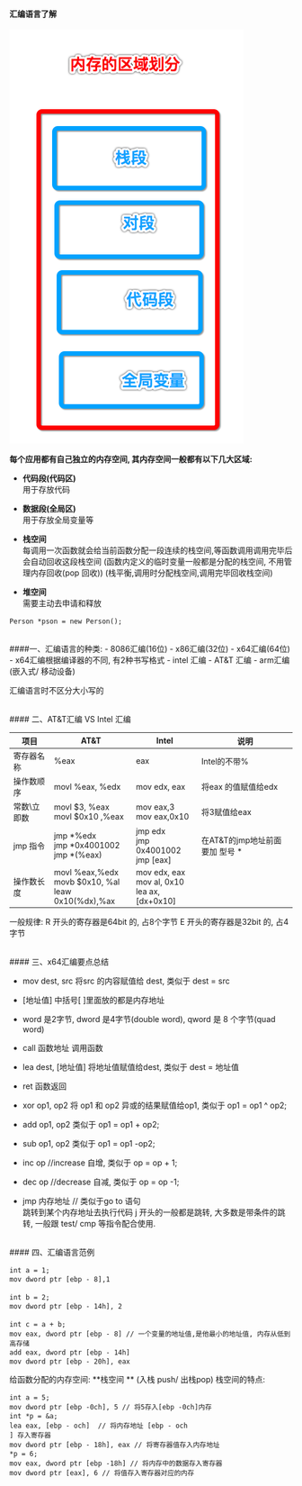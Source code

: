 #### 汇编语言了解


![](/assets/Snip20190116_3.png)

**每个应用都有自己独立的内存空间, 其内存空间一般都有以下几大区域:**
- **代码段(代码区)**<br>用于存放代码

- **数据段(全局区)**<br>用于存放全局变量等

- **栈空间**<br> 每调用一次函数就会给当前函数分配一段连续的栈空间,等函数调用调用完毕后会自动回收这段栈空间 
(函数内定义的临时变量一般都是分配的栈空间, 不用管理内存回收(pop 回收))
(栈平衡,调用时分配栈空间,调用完毕回收栈空间)

- **堆空间**<br> 需要主动去申请和释放 
```
Person *pson = new Person();
```


<br>
####一、汇编语言的种类:
- 8086汇编(16位)
- x86汇编(32位)
- x64汇编(64位)
   -  x64汇编根据编译器的不同, 有2种书写格式
      - intel 汇编
      - AT&T 汇编
- arm汇编 (嵌入式/ 移动设备)


汇编语言时不区分大小写的







<br>
#### 二、AT&T汇编 VS Intel 汇编

|项目|AT&T|Intel| 说明|
|-|-|-|-|
|寄存器名称| %eax|eax|Intel的不带%|
|操作数顺序| movl %eax, %edx| mov edx, eax| 将eax 的值赋值给edx|
|常数\立即数|movl $3, %eax <br> movl $0x10 ,%eax| mov eax,3 <br> mov eax,0x10| 将3赋值给eax|
|jmp 指令| jmp *%edx <br> jmp *0x4001002<br> jmp *(%eax)| jmp edx <br> jmp 0x4001002 <br> jmp [eax]| 在AT&T的jmp地址前面要加 型号 *|
|操作数长度| movl %eax,%edx <br> movb $0x10, %al <br> leaw 0x10(%dx),%ax| mov edx, eax<br> mov al, 0x10<br> lea ax,[dx+0x10]|



一般规律:
R 开头的寄存器是64bit 的, 占8个字节
E 开头的寄存器是32bit 的, 占4字节



<br>
#### 三、x64汇编要点总结

- mov dest, src 
将src 的内容赋值给 dest, 类似于 dest = src

- [地址值]
中括号[ ]里面放的都是内存地址

- word 是2字节, dword 是4字节(double word), qword 是 8 个字节(quad word)

- call 函数地址
调用函数

- lea dest, [地址值]
将地址值赋值给dest, 类似于 dest = 地址值

- ret 
函数返回

- xor op1, op2
将 op1 和 op2 异或的结果赋值给op1, 类似于 op1 = op1 ^ op2;

- add op1, op2
类似于 op1 = op1 + op2;

- sub op1, op2
类似于 op1 = op1 -op2;

- inc op  //increase
自增, 类似于 op = op + 1;

- dec op  //decrease
自减, 类似于 op = op -1;

- jmp 内存地址   // 类似于go to 语句  
跳转到某个内存地址去执行代码
j 开头的一般都是跳转, 大多数是带条件的跳转, 一般跟 test/ cmp 等指令配合使用.








<br>
#### 四、汇编语言范例

```
int a = 1;
mov dword ptr [ebp - 8],1 

int b = 2;
mov dword ptr [ebp - 14h], 2

int c = a + b;
mov eax, dword ptr [ebp - 8] // 一个变量的地址值,是他最小的地址值, 内存从低到高存储
add eax, dword ptr [ebp - 14h]
mov dword ptr [ebp - 20h], eax
```


给函数分配的内存空间: **栈空间 ** (入栈 push/ 出栈pop)
栈空间的特点:

```
int a = 5;
mov dword ptr [ebp -0ch], 5 // 将5存入[ebp -0ch]内存
int *p = &a;
lea eax, [ebp - och]  // 将内存地址 [ebp - och
] 存入寄存器
mov dword ptr [ebp - 18h], eax // 将寄存器值存入内存地址
*p = 6;
mov eax, dword ptr [ebp -18h] // 将内存中的数据存入寄存器
mov dword ptr [eax], 6 // 将值存入寄存器对应的内存

```




























